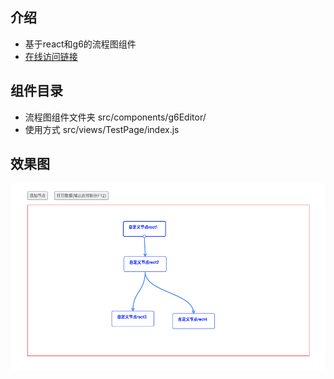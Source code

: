 ## 介绍
- 基于react和g6的流程图组件
- [在线访问链接](https://kongkong99.github.io/react-g6-flowDiagram/#/list)

## 组件目录
- 流程图组件文件夹  src/components/g6Editor/
- 使用方式 src/views/TestPage/index.js

## 效果图
<img src="./src/assets/images/效果截图.png" height = "300" alt="" />
